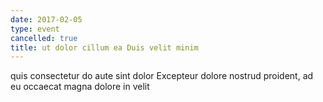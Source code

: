 ```yaml
---
date: 2017-02-05
type: event
cancelled: true
title: ut dolor cillum ea Duis velit minim
---
```

quis consectetur do aute sint dolor Excepteur dolore nostrud proident, ad eu occaecat magna dolore in velit